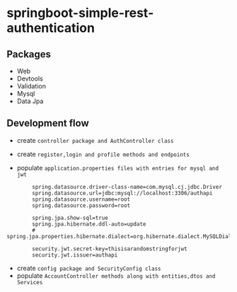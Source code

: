# springboot-simple-rest-authentication

## Packages

- Web
- Devtools
- Validation
- Mysql
- Data Jpa

## Development flow

- create `controller package and AuthController class`
- create `register,login and profile methods and endpoints`

- populate `application.properties files with entries for mysql and jwt`

```
        spring.datasource.driver-class-name=com.mysql.cj.jdbc.Driver
        spring.datasource.url=jdbc:mysql://localhost:3306/authapi
        spring.datasource.username=root
        spring.datasource.password=root

        spring.jpa.show-sql=true
        spring.jpa.hibernate.ddl-auto=update
        # spring.jpa.properties.hibernate.dialect=org.hibernate.dialect.MySQLDialect

        security.jwt.secret-key=thisisarandomstringforjwt
        security.jwt.issuer=authapi
```

- create `config package and SecurityConfig class`
- populate `AccountController methods along with entities,dtos and Services`
